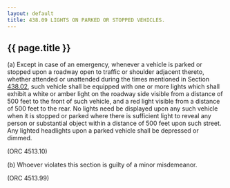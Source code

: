 ```yaml
---
layout: default 
title: 438.09 LIGHTS ON PARKED OR STOPPED VEHICLES.
---
```


{{ page.title }}
----------------

​(a) Except in case of an emergency, whenever a vehicle is parked or
stopped upon a roadway open to traffic or shoulder adjacent thereto,
whether attended or unattended during the times mentioned in Section
[438.02](23b24956.html), such vehicle shall be equipped with one or more
lights which shall exhibit a white or amber light on the roadway side
visible from a distance of 500 feet to the front of such vehicle, and a
red light visible from a distance of 500 feet to the rear. No lights
need be displayed upon any such vehicle when it is stopped or parked
where there is sufficient light to reveal any person or substantial
object within a distance of 500 feet upon such street. Any lighted
headlights upon a parked vehicle shall be depressed or dimmed.

(ORC 4513.10)

​(b) Whoever violates this section is guilty of a minor misdemeanor.

(ORC 4513.99)
